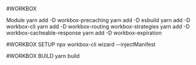 #WORKBOX 

Module 
yarn add -D workbox-precaching
yarn add -D esbuild
yarn add -D workbox-cli
yarn add -D workbox-routing workbox-strategies
yarn add -D workbox-cacheable-response
yarn add -D workbox-expiration

#WORKBOX SETUP
npx workbox-cli wizard --injectManifest

#WORKBOX BUILD
yarn build